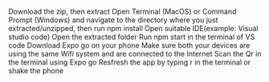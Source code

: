 Download the zip, then extract
Open Terminal (MacOS) or Command Prompt (Windows) and navigate to the directory where you just extracted/unzipped, then run npm install
Open suitable IDE(example: Visual studio code)
Open the extracted folder
Run npm start in the terminal of VS code
Download Expo go on your phone
Make sure both your devices are using the same Wifi system and are connected to the Internet
Scan the Qr in the terminal using Expo go
Resfresh the app by typing r in the terminal or shake the phone
